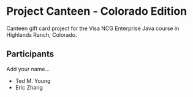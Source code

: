 # Project Canteen - Colorado Edition

Canteen gift card project for the Visa NCG Enterprise Java course in Highlands Ranch, Colorado.

## Participants

Add your name...

* Ted M. Young
* Eric Zhang
 
